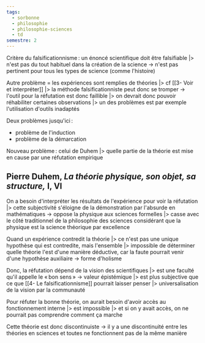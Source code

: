 ```yaml
---
tags:
  - sorbonne
  - philosophie
  - philosophie-sciences
  - td
semestre: 2
---
```

Critère du falsificationnisme : un énoncé scientifique doit être falsifiable
|> n'est pas du tout habituel dans la création de la science
-> n'est pas pertinent pour tous les types de science (comme l'histoire)

Autre problème = les expériences sont remplies de théories
|> cf [[3- Voir et interpréter]]
|> la méthode falsificationniste peut donc se tromper
-> l'outil pour la réfutation est donc faillible
|> on devrait donc pouvoir réhabiliter certaines observations
|> un des problèmes est par exemple l'utilisation d'outils inadaptés

Deux problèmes jusqu'ici :
- problème de l'induction
- problème de la démarcation

Nouveau problème : celui de Duhem
|> quelle partie de la théorie est mise en cause par une réfutation empirique
## Pierre Duhem, _La théorie physique, son objet, sa structure,_ I, VI
On a besoin d'interpréter les résultats de l'expérience pour voir la réfutation
|> cette subjectivité s'éloigne de la démonstration par l'absurde en mathématiques
-> oppose la physique aux sciences formelles
|> casse avec le côté traditionnel de la philosophie des sciences considérant que la physique est la science théorique par excellence

Quand un expérience contredit la théorie
|> ce n'est pas une unique hypothèse qui est contredite, mais l'ensemble
|> impossible de déterminer quelle théorie l'est d'une manière déductive, car la faute pourrait venir d'une hypothèse auxiliaire
-> forme d'holisme

Donc, la réfutation dépend de la vision des scientifiques
|> est une faculté qu'il appelle le « bon sens » -> valeur épistémique
|> est plus subjective que ce que [[4- Le falsificationnisme]] pourrait laisser penser
|> universalisation de la vision par la communauté

Pour réfuter la bonne théorie, on aurait besoin d'avoir accès au fonctionnement interne
|> est impossible
|> et si on y avait accès, on ne pourrait pas comprendre comment ça marche

Cette théorie est donc discontinuiste -> il y a une discontinuité entre les théories en sciences et toutes ne fonctionnent pas de la même manière